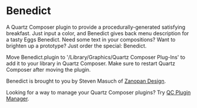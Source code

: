 # Benedict

A Quartz Composer plugin to provide a procedurally-generated satisfying breakfast. Just input a color, and Benedict gives back menu description for a tasty Eggs Benedict. Need some text in your compositions? Want to brighten up a prototype? Just order the special: Benedict.

Move Benedict.plugin to '/Library/Graphics/Quartz Composer Plug-Ins' to add it to your library in Quartz Composer. Make sure to restart Quartz Composer after moving the plugin.

Benedict is brought to you by Steven Masuch of [Zanopan Design](http://www.zanopan.com).

Looking for a way to manage your Quartz Composer plugins? Try [QC Plugin Manager](http://imimot.hu/qc-plugin-manager/).
